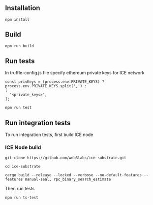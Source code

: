 
## Installation

```
npm install
```
## Build

```
npm run build
```

## Run tests

In truffle-config.js file specify ethereum private keys for ICE network

```
const privKeys = (process.env.PRIVATE_KEYS) ? process.env.PRIVATE_KEYS.split(',') : 
[
  '<private_keys>',
];
```

```
npm run test
```

## Run integration tests

To run integration tests, first build ICE node

### ICE Node build
```
git clone https://github.com/web3labs/ice-substrate.git

cd ice-substrate

cargo build --release --locked --verbose --no-default-features --features manual-seal, rpc_binary_search_estimate
```
Then run tests
```
npm run ts-test
```
